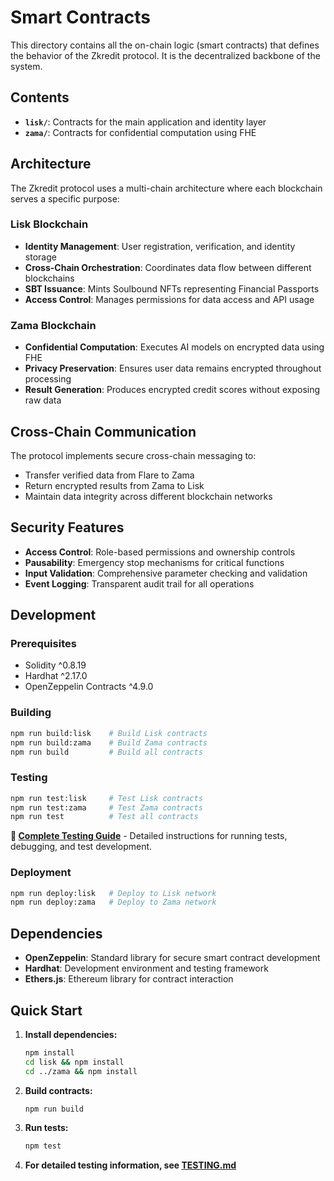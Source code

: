 # Smart Contracts

This directory contains all the on-chain logic (smart contracts) that defines the behavior of the Zkredit protocol. It is the decentralized backbone of the system.

## Contents

- **`lisk/`**: Contracts for the main application and identity layer
- **`zama/`**: Contracts for confidential computation using FHE

## Architecture

The Zkredit protocol uses a multi-chain architecture where each blockchain serves a specific purpose:

### Lisk Blockchain
- **Identity Management**: User registration, verification, and identity storage
- **Cross-Chain Orchestration**: Coordinates data flow between different blockchains
- **SBT Issuance**: Mints Soulbound NFTs representing Financial Passports
- **Access Control**: Manages permissions for data access and API usage

### Zama Blockchain
- **Confidential Computation**: Executes AI models on encrypted data using FHE
- **Privacy Preservation**: Ensures user data remains encrypted throughout processing
- **Result Generation**: Produces encrypted credit scores without exposing raw data

## Cross-Chain Communication

The protocol implements secure cross-chain messaging to:
- Transfer verified data from Flare to Zama
- Return encrypted results from Zama to Lisk
- Maintain data integrity across different blockchain networks

## Security Features

- **Access Control**: Role-based permissions and ownership controls
- **Pausability**: Emergency stop mechanisms for critical functions
- **Input Validation**: Comprehensive parameter checking and validation
- **Event Logging**: Transparent audit trail for all operations

## Development

### Prerequisites
- Solidity ^0.8.19
- Hardhat ^2.17.0
- OpenZeppelin Contracts ^4.9.0

### Building
```bash
npm run build:lisk    # Build Lisk contracts
npm run build:zama    # Build Zama contracts
npm run build         # Build all contracts
```

### Testing
```bash
npm run test:lisk     # Test Lisk contracts
npm run test:zama     # Test Zama contracts
npm run test          # Test all contracts
```

**📖 [Complete Testing Guide](TESTING.md)** - Detailed instructions for running tests, debugging, and test development.

### Deployment
```bash
npm run deploy:lisk   # Deploy to Lisk network
npm run deploy:zama   # Deploy to Zama network
```

## Dependencies

- **OpenZeppelin**: Standard library for secure smart contract development
- **Hardhat**: Development environment and testing framework
- **Ethers.js**: Ethereum library for contract interaction

## Quick Start

1. **Install dependencies:**
   ```bash
   npm install
   cd lisk && npm install
   cd ../zama && npm install
   ```

2. **Build contracts:**
   ```bash
   npm run build
   ```

3. **Run tests:**
   ```bash
   npm test
   ```

4. **For detailed testing information, see [TESTING.md](TESTING.md)**
